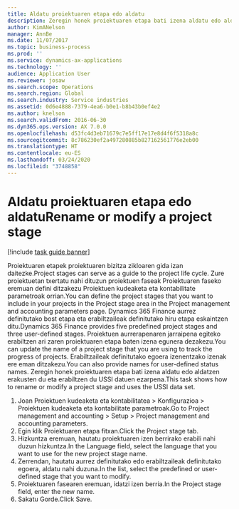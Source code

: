 ```yaml
---
title: Aldatu proiektuaren etapa edo aldatu
description: Zeregin honek proiektuaren etapa bati izena aldatu edo aldatzen erakusten du.
author: KimANelson
manager: AnnBe
ms.date: 11/07/2017
ms.topic: business-process
ms.prod: ''
ms.service: dynamics-ax-applications
ms.technology: ''
audience: Application User
ms.reviewer: josaw
ms.search.scope: Operations
ms.search.region: Global
ms.search.industry: Service industries
ms.assetid: 0d6e4888-7379-4ea6-b0e1-b8b43b0ef4e2
ms.author: knelson
ms.search.validFrom: 2016-06-30
ms.dyn365.ops.version: AX 7.0.0
ms.openlocfilehash: d53fc4d3eb71679c7e5ff17e17e8d4f6f5318a8c
ms.sourcegitcommit: 8c786230ef2a497280885b827162561776e2eb00
ms.translationtype: HT
ms.contentlocale: eu-ES
ms.lasthandoff: 03/24/2020
ms.locfileid: "3748858"
---
```

# <a name="rename-or-modify-a-project-stage"></a><span data-ttu-id="58975-103">Aldatu proiektuaren etapa edo aldatu</span><span class="sxs-lookup"><span data-stu-id="58975-103">Rename or modify a project stage</span></span>

[!include [task guide banner](../../includes/task-guide-banner.md)]

<span data-ttu-id="58975-104">Proiektuaren etapek proiektuaren bizitza zikloaren gida izan daitezke.</span><span class="sxs-lookup"><span data-stu-id="58975-104">Project stages can serve as a guide to the project life cycle.</span></span> <span data-ttu-id="58975-105">Zure proiektuetan txertatu nahi dituzun proiektuen faseak Proiektuaren faseko eremuan defini ditzakezu Proiektuen kudeaketa eta kontabilitate parametroak orrian.</span><span class="sxs-lookup"><span data-stu-id="58975-105">You can define the project stages that you want to include in your projects in the Project stage area in the Project management and accounting parameters page.</span></span> <span data-ttu-id="58975-106">Dynamics 365 Finance aurrez definitutako bost etapa eta erabiltzaileak definitutako hiru etapa eskaintzen ditu.</span><span class="sxs-lookup"><span data-stu-id="58975-106">Dynamics 365 Finance provides five predefined project stages and three user-defined stages.</span></span> <span data-ttu-id="58975-107">Proiektuen aurrerapenaren jarraipena egiteko erabiltzen ari zaren proiektuaren etapa baten izena egunera dezakezu.</span><span class="sxs-lookup"><span data-stu-id="58975-107">You can update the name of a project stage that you are using to track the progress of projects.</span></span> <span data-ttu-id="58975-108">Erabiltzaileak definitutako egoera izenentzako izenak ere eman ditzakezu.</span><span class="sxs-lookup"><span data-stu-id="58975-108">You can also provide names for user-defined status names.</span></span> <span data-ttu-id="58975-109">Zeregin honek proiektuaren etapa bati izena aldatu edo aldatzen erakusten du eta erabiltzen du USSI datuen ezarpena.</span><span class="sxs-lookup"><span data-stu-id="58975-109">This task shows how to rename or modify a project stage and uses the USSI data set.</span></span>

1. <span data-ttu-id="58975-110">Joan Proiektuen kudeaketa eta kontabilitatea > Konfigurazioa > Proiektuen kudeaketa eta kontabilitate parametroak.</span><span class="sxs-lookup"><span data-stu-id="58975-110">Go to Project management and accounting > Setup > Project management and accounting parameters.</span></span>
2. <span data-ttu-id="58975-111">Egin klik Proiektuaren etapa fitxan.</span><span class="sxs-lookup"><span data-stu-id="58975-111">Click the Project stage tab.</span></span>
3. <span data-ttu-id="58975-112">Hizkuntza eremuan, hautatu proiektuaren izen berrirako erabili nahi duzun hizkuntza.</span><span class="sxs-lookup"><span data-stu-id="58975-112">In the Language field, select the language that you want to use for the new project stage name.</span></span>
4. <span data-ttu-id="58975-113">Zerrendan, hautatu aurrez definitutako edo erabiltzaileak definitutako egoera, aldatu nahi duzuna.</span><span class="sxs-lookup"><span data-stu-id="58975-113">In the list, select the predefined or user-defined stage that you want to modify.</span></span> 
5. <span data-ttu-id="58975-114">Proiektuaren fasearen eremuan, idatzi izen berria.</span><span class="sxs-lookup"><span data-stu-id="58975-114">In the Project stage field, enter the new name.</span></span>
6. <span data-ttu-id="58975-115">Sakatu Gorde.</span><span class="sxs-lookup"><span data-stu-id="58975-115">Click Save.</span></span>
